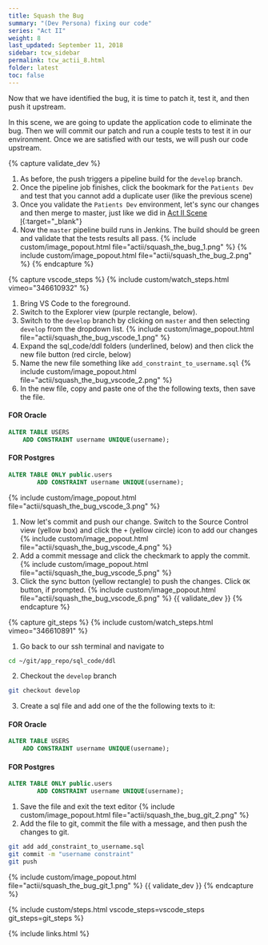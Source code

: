 ```yaml
---
title: Squash the Bug
summary: "(Dev Persona) fixing our code"
series: "Act II"
weight: 8
last_updated: September 11, 2018
sidebar: tcw_sidebar
permalink: tcw_actii_8.html
folder: latest
toc: false
---
```


Now that we have identified the bug, it is time to patch it, test it, and then push it upstream.

In this scene, we are going to update the application code to eliminate the bug.
Then we will commit our patch and run a couple tests to test it in our environment.
Once we are satisfied with our tests, we will push our code upstream.

{% capture validate_dev %}
1. As before, the push triggers a pipeline build for the `develop` branch.
2. Once the pipeline job finishes, click the bookmark for the `Patients Dev` and test that you cannot add a duplicate user (like the previous scene)
3. Once you validate the `Patients Dev` environment, let's sync our changes and then merge to master,
just like we did in [Act II Scene I](tcw_actii_1.html){:target="_blank"}
4. Now the `master` pipeline build runs in Jenkins. The build should be green and validate that the tests results all pass.
   {% include custom/image_popout.html file="actii/squash_the_bug_1.png" %}
   {% include custom/image_popout.html file="actii/squash_the_bug_2.png" %}
{% endcapture %}
    
{% capture vscode_steps %}
{% include custom/watch_steps.html vimeo="346610932" %}
1. Bring VS Code to the foreground.
2. Switch to the Explorer view (purple rectangle, below).
3. Switch to the `develop` branch by clicking on `master` and then selecting `develop` from the dropdown list.
   {% include custom/image_popout.html file="actii/squash_the_bug_vscode_1.png" %}
4. Expand the sql_code/ddl folders (underlined, below) and then click the new file button (red circle, below)
5. Name the new file something like `add_constraint_to_username.sql`
   {% include custom/image_popout.html file="actii/squash_the_bug_vscode_2.png" %}
6. In the new file, copy and paste one of the the following texts, then save the file.
#### FOR Oracle
```sql
ALTER TABLE USERS
    ADD CONSTRAINT username UNIQUE(username);
```
#### FOR Postgres
```sql
ALTER TABLE ONLY public.users 
        ADD CONSTRAINT username UNIQUE(username);
```
   {% include custom/image_popout.html file="actii/squash_the_bug_vscode_3.png" %} 
1. Now let's commit and push our change. Switch to the Source Control view (yellow box) and click the `+` (yellow circle) icon to add our changes
   {% include custom/image_popout.html file="actii/squash_the_bug_vscode_4.png" %}
2. Add a commit message and click the checkmark to apply the commit. 
   {% include custom/image_popout.html file="actii/squash_the_bug_vscode_5.png" %}
3. Click the sync button (yellow rectangle) to push the changes. Click `OK` button, if prompted.
   {% include custom/image_popout.html file="actii/squash_the_bug_vscode_6.png" %}
{{ validate_dev }}
{% endcapture %}

{% capture git_steps %}
{% include custom/watch_steps.html vimeo="346610891" %}
1. Go back to our ssh terminal and navigate to
```bash
cd ~/git/app_repo/sql_code/ddl
```
2. Checkout the `develop` branch
```bash
git checkout develop
```
3. Create a sql file and add one of the the following texts to it:
#### FOR Oracle
```sql
ALTER TABLE USERS
    ADD CONSTRAINT username UNIQUE(username);
```
#### FOR Postgres
```sql
ALTER TABLE ONLY public.users 
        ADD CONSTRAINT username UNIQUE(username);
```
1. Save the file and exit the text editor
   {% include custom/image_popout.html file="actii/squash_the_bug_git_2.png" %}
2. Add the file to git, commit the file with a message, and then push the changes to git.
```bash
git add add_constraint_to_username.sql
git commit -m "username constraint"
git push
```
   {% include custom/image_popout.html file="actii/squash_the_bug_git_1.png" %}
{{ validate_dev }}
{% endcapture %}

{% include custom/steps.html vscode_steps=vscode_steps git_steps=git_steps %}

{% include links.html %}
